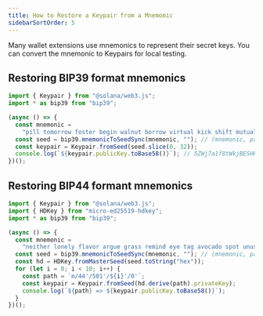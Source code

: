 ```yaml
---
title: How to Restore a Keypair from a Mnemomic
sidebarSortOrder: 5
---
```


Many wallet extensions use mnemonics to represent their secret keys. You can
convert the mnemonic to Keypairs for local testing.

## Restoring BIP39 format mnemonics

```typescript filename="restore-bip39-mnemonic.ts"
import { Keypair } from "@solana/web3.js";
import * as bip39 from "bip39";

(async () => {
  const mnemonic =
    "pill tomorrow foster begin walnut borrow virtual kick shift mutual shoe scatter";
  const seed = bip39.mnemonicToSeedSync(mnemonic, ""); // (mnemonic, password)
  const keypair = Keypair.fromSeed(seed.slice(0, 32));
  console.log(`${keypair.publicKey.toBase58()}`); // 5ZWj7a1f8tWkjBESHKgrLmXshuXxqeY9SYcfbshpAqPG
})();
```

## Restoring BIP44 formant mnemonics

```typescript filename="restore-bip44-mnemonic.ts"
import { Keypair } from "@solana/web3.js";
import { HDKey } from "micro-ed25519-hdkey";
import * as bip39 from "bip39";

(async () => {
  const mnemonic =
    "neither lonely flavor argue grass remind eye tag avocado spot unusual intact";
  const seed = bip39.mnemonicToSeedSync(mnemonic, ""); // (mnemonic, password)
  const hd = HDKey.fromMasterSeed(seed.toString("hex"));
  for (let i = 0; i < 10; i++) {
    const path = `m/44'/501'/${i}'/0'`;
    const keypair = Keypair.fromSeed(hd.derive(path).privateKey);
    console.log(`${path} => ${keypair.publicKey.toBase58()}`);
  }
})();
```
